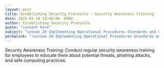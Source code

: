 ```yaml
---
layout: post
title: Establishing Security Protocols - Security Awareness Training
date: 2025-01-10 12:00:00 -0000
author: Establishing Security Protocols
quote: "content here"
subject: "Lesson 20 Implementing Operational Procedures Standards and Specifications"
permalink: "/Lesson 20 Implementing Operational Procedures Standards and Specifications/Establishing Security Protocols/Establishing Security Protocols - Security Awareness Training"
---
```


Security Awareness Training: Conduct regular security awareness training for employees to educate them about potential threats, phishing attacks, and safe computing practices.
